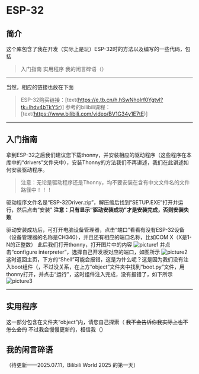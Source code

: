 # ESP-32 
## 简介
这个库包含了我在开发（实际上是玩）ESP-32时的方法以及编写的一些代码，包括
> 入门指南
实用程序
我的闲言碎语（）

***

当然，相应的链接也放在下面
> ESP-32购买链接：[text(https://e.tb.cn/h.hSwNhoIrf0Ygtvl?tk=lhdv4bTkY5r)]
> 参考的bilibili课程：[text(https://www.bilibili.com/video/BV1G34y1E7tE)]

***

## 入门指南

拿到ESP-32之后我们建议您下载thonny，并安装相应的驱动程序（这些程序在本库中的“drivers”文件夹中），安装Thonny的方法我们不再讲述，我们在此讲述如何安装驱动程序。

> 注意：无论是驱动程序还是Thonny，均不要安装在含有中文文件名的文件路径中！！！

驱动程序文件名是“ESP-32Driver.zip”，解压缩后找到“SETUP.EXE”打开并运行，然后点击“安装”
**注意：只有显示“驱动安装成功”才是安装完成，否则安装失败**

驱动安装成功后，可打开电脑设备管理器，点击“端口”看看有没有ESP-32设备（设备管理器的名称是CH340），并且还有相应的端口名称，比如COM X（X是1-N的正整数）
此后我们打开thonny，打开图片中的内容
![picture1](/readme/img/ "Picrure1.png")
并点击“configure interpreter”，选择自己开发板对应的端口，如图所示
![picture2](/readme/img/ "Picrure2.png")
这时返回主页，下方的“Shell”可能会报错，这是为什么呢？这是因为我们没有注入boot组件（，不过没关系，在上方“object”文件夹中找到“boot.py”文件，用thonny打开，并点击“运行”，这时组件注入完成，没有报错了，如下所示
![picture3](/readme/img/ "Picrure3.png")
 
***

## 实用程序

这一部分包含在文件夹“object”内，请您自己探索（
~~我不会告诉你我实际上也不怎么会的~~ 
不过我会慢慢更新的，相信我（）

## 我的闲言碎语
（待更新——2025.07.11，Bilibili World 2025 的第一天）
